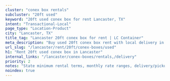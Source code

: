 ```yaml
---
cluster: "conex box rentals"
subcluster: "20ft used"
keyword: "20ft used conex box for rent Lancaster, TX"
intent: "Transactional-Local"
page_type: "Location-Product"
city: "Lancaster, TX"
title_tag: "Lancaster 20ft conex box for rent | LC Container"
meta_description: "Buy used 20ft conex box rent with local delivery in Lancaster, TX. LC Container — local Since 2003. Request a fast quote today."
url_slug: "/lancaster/rent/20ft/conex-boxes/used"
h1: "Rent 20ft used conex box in Lancaster"
internal_links: "/lancaster/conex-boxes/rentals,/delivery"
priority: 2
notes: "State minimum rental terms, monthly rate ranges, delivery/pickup fees, service area."
noindex: true
---
```


<!-- TODO: Add unique city/inventory copy, images, and internal links here. -->

